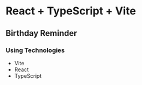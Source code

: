 # React + TypeScript + Vite
## Birthday Reminder
### Using Technologies
- Vite
- React 
- TypeScript
